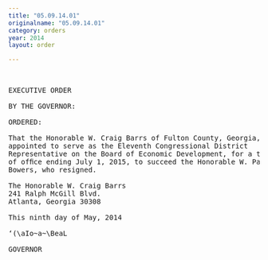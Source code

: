 ```yaml
---
title: "05.09.14.01"
originalname: "05.09.14.01"
category: orders
year: 2014
layout: order

---
```

<pre>
 

EXECUTIVE ORDER

BY THE GOVERNOR:

ORDERED:

That the Honorable W. Craig Barrs of Fulton County, Georgia, is
appointed to serve as the Eleventh Congressional District
Representative on the Board of Economic Development, for a term
of ofﬁce ending July 1, 2015, to succeed the Honorable W. Paul
Bowers, who resigned.

The Honorable W. Craig Barrs
241 Ralph McGill Blvd.
Atlanta, Georgia 30308

This ninth day of May, 2014

‘(\aIo~a~\BeaL

GOVERNOR

</pre>
